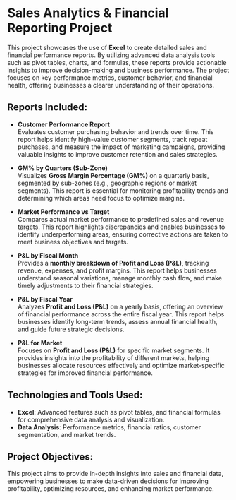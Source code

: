 # Sales Analytics & Financial Reporting Project

This project showcases the use of **Excel** to create detailed sales and financial performance reports. By utilizing advanced data analysis tools such as pivot tables, charts, and formulas, these reports provide actionable insights to improve decision-making and business performance. The project focuses on key performance metrics, customer behavior, and financial health, offering businesses a clearer understanding of their operations.

## Reports Included:

- **Customer Performance Report**  
   Evaluates customer purchasing behavior and trends over time. This report helps identify high-value customer segments, track repeat purchases, and measure the impact of marketing campaigns, providing valuable insights to improve customer retention and sales strategies.

- **GM% by Quarters (Sub-Zone)**  
   Visualizes **Gross Margin Percentage (GM%)** on a quarterly basis, segmented by sub-zones (e.g., geographic regions or market segments). This report is essential for monitoring profitability trends and determining which areas need focus to optimize margins.  

- **Market Performance vs Target**  
   Compares actual market performance to predefined sales and revenue targets. This report highlights discrepancies and enables businesses to identify underperforming areas, ensuring corrective actions are taken to meet business objectives and targets.  

- **P&L by Fiscal Month**  
   Provides a **monthly breakdown of Profit and Loss (P&L)**, tracking revenue, expenses, and profit margins. This report helps businesses understand seasonal variations, manage monthly cash flow, and make timely adjustments to their financial strategies.  

- **P&L by Fiscal Year**  
   Analyzes **Profit and Loss (P&L)** on a yearly basis, offering an overview of financial performance across the entire fiscal year. This report helps businesses identify long-term trends, assess annual financial health, and guide future strategic decisions.  

- **P&L for Market**  
   Focuses on **Profit and Loss (P&L)** for specific market segments. It provides insights into the profitability of different markets, helping businesses allocate resources effectively and optimize market-specific strategies for improved financial performance.  

## Technologies and Tools Used:

- **Excel**: Advanced features such as pivot tables, and financial formulas for comprehensive data analysis and visualization.
- **Data Analysis**: Performance metrics, financial ratios, customer segmentation, and market trends.

## Project Objectives:

This project aims to provide in-depth insights into sales and financial data, empowering businesses to make data-driven decisions for improving profitability, optimizing resources, and enhancing market performance.
